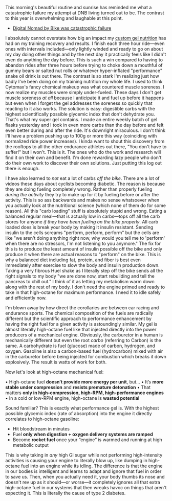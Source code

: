This morning's beautiful routine and sunrise has reminded me what a catastrophic failure my attempt at DNB living turned out to be. The contrast to this year is overwhelming and laughable at this point.

- [Digital Nomad by Bike was catastrophic failure](../Cycling/Digital%20Nomad%20by%20Bike%20was%20catastrophic%20failure.md)

I absolutely cannot overstate how big an impact my [custom gel nutrition](../Cycling/Homemade%20gel%20recipe.md) has had on my training recovery and results. I finish each three hour ride—even ones with intervals included—only lightly winded and ready to go on about my day doing other things and by the next day it practically feels like I didn't even do anything the day before. This is such a win compared to having to abandon rides after three hours before trying to choke down a mouthful of gummy bears or salted nut rolls or whatever hyper-inflated "performance" snake oil drink is out there. The contrast is so stark I'm realizing just how badly I've been doing on my training nutrition my whole life. I used to think Cytomax's fancy chemical makeup was what countered muscle soreness. I now realize my muscles were simply under-fueled. These days I don't get muscle soreness _at all_ because I anticipate it and fuel up before it happens but even when I forget the gel addresses the soreness so quickly that reacting to it also works. The solution is easy: digestible carbs with the highest scientifically possible glycemic index that don't dehydrate you. That's what my super gel contains. I made an entire weekly batch of gel flasks yesterday and I took in even more carbs than the day before and felt even better during and after the ride. It's downright miraculous. I don't think I'll have a problem pushing up to 100g or more this way (coinciding with normalized ride power increases). I kinda want to shout this discovery from the rooftops to all the other endurance athletes out there, "You don't have to suffer!" but I won't. This is it. The ones who do the work and research will find it on their own and benefit. I'm done rewarding lazy people who don't do their own work to discover their own solutions. Just putting this log out there is enough.

I have also learned to _not_ eat a lot of carbs _off the bike_. There are a lot of videos these days about cyclists becoming diabetic. The reason is because they are doing fueling completely wrong. Rather than properly fueling _during the activity_ they try to make up for it by fueling before or after the activity. This is so ass backwards and makes no sense whatsoever when you actually look at the nutritional science (which none of them do for some reason). All this "carb loading" stuff is absolutely stupid and wrong. Eating a balanced regular meal—that is actually low in carbs—tops off all the carb stores for anyone *if they have been fueling on the bike properly*. All carb loaded does is break your body by making it insulin resistant. Sending insulin to the cells screams "perform, perform, perform" but the cells are like "we aren't doing anything right now, why would you tell me to 'perform' when there are no stressors, I'm not listening to you anymore." The fix for this is to produce the least amount of insulin possible off the bike and only produce it when there are actual reasons to "perform" on the bike. This is why a balanced diet including fat, protein, and fiber is best even immediately after exercise to slow the body and insulin production down. Taking a very fibrous Huel shake as I literally step off the bike sends all the right signals to my body "we are done now, start rebuilding and tell the pancreas to chill out." I think of it as letting my metabolism warm down along with the rest of my body. I don't need the engine primed and ready to take in that high-octane for maximum performance. I need it to idle safely and efficiently now.

I'm blown away by how direct the corollaries are between car racing and endurance sports. The chemical composition of the fuels are radically different but the scientific approach to performance enhancement by having the right fuel for a given activity is astoundingly similar. My gel is almost literally high-octane fuel like that injected directly into the power producers of a mechanical engine. Obviously, the carburetor in a human is mechanically different but even the root _carbo_ (referring to Carbon) is the same. A carbohydrate is fuel (glucose) made of carbon, hydrogen, and oxygen. Gasoline is also a carbon-based fuel (hydrocarbon) mixed with air in the carburetor before being injected for combustion which breaks it down explosively. The result is watts of work for both.

Now let's look at high-octane mechanical fuel:

• High-octane fuel **doesn’t provide more energy per unit**, but…
• It’s **more stable under compression** and **resists premature detonation**
• That matters **only in high-compression, high-RPM, high-performance engines**
• In a cold or low-RPM engine, high-octane is **wasted potential**

Sound familiar? This is exactly what performance gel is. With the highest possible glycemic index (rate of absorption) into the engine it directly correlates to high-octane gasoline:

- Hit bloodstream in minutes
- Fuel **only when digestion + oxygen delivery systems are ramped**
- Become **rocket fuel** once your “engine” is warmed and running at high metabolic output

This is why taking in _any_ high GI sugar while not performing high-intensity activities is causing your engine to literally blow up, like dumping in high-octane fuel into an engine while its idling. The difference is that the engine in our bodies is intelligent and learns to adapt and ignore that fuel in order to save us. Then, when you actually need it, your body thumbs its nose and doesn't rev up as it should—or worse—it completely ignores all that extra high-octane fuel in our systems that then wreaks havoc on things that aren't expecting it. This is literally the cause of type 2 diabetes.